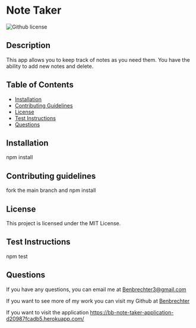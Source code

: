 # Note Taker
   ![Github license](https://img.shields.io/badge/license-MIT%20License-blue.svg)

  ## Description
  This app allows you to keep track of notes as you need them. You have the ability to add new notes and delete.

  ## Table of Contents
  - [Installation](#installation)
  - [Contributing Guidelines](#contributing-guidelines)
  - [License](#license)
  - [Test Instructions](#test-instructions)
  - [Questions](#questions)

  ## Installation
  npm install

  ## Contributing guidelines
  fork the main branch and npm install


  ## License 
 This project is licensed under the MIT License.

  ## Test Instructions
  npm test

  ## Questions
  If you have any questions, you can email me at Benbrechter3@gmail.com 

  If you want to see more of my work you can visit my Github at [Benbrechter](https://github.com/undefined)
  
  If you want to visit the application https://bb-note-taker-application-d20987fcadb5.herokuapp.com/
